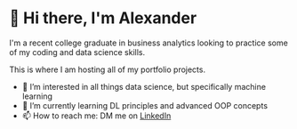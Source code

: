 # 👋 Hi there, I'm Alexander

I'm a recent college graduate in business analytics looking to practice some of my coding and data science skills.

This is where I am hosting all of my portfolio projects.

- 👀 I’m interested in all things data science, but specifically machine learning
- 🌱 I’m currently learning DL principles and advanced OOP concepts
- 📫 How to reach me: DM me on [LinkedIn](https://www.linkedin.com/in/alexanderfortman/)

<!---
fortmaad/fortmaad is a ✨ special ✨ repository because its `README.md` (this file) appears on your GitHub profile.
You can click the Preview link to take a look at your changes.
--->
